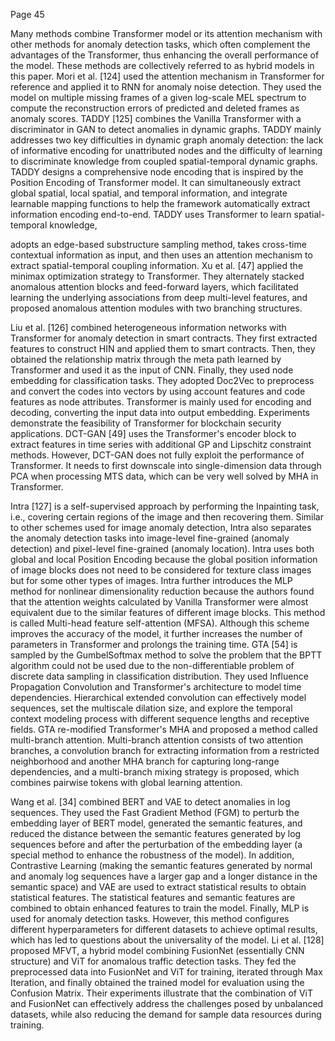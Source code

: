 Page 45

Many methods combine Transformer model or its attention mechanism with other methods for anomaly detection tasks, which often complement the advantages of the Transformer, thus enhancing the overall performance of the model. These methods are collectively referred to as hybrid models in this paper. Mori et al. [124] used the attention mechanism in Transformer for reference and applied it to RNN for anomaly noise detection. They used the model on multiple missing frames of a given log-scale MEL spectrum to compute the reconstruction errors of predicted and deleted frames as anomaly scores. TADDY [125] combines the Vanilla Transformer with a discriminator in GAN to detect anomalies in dynamic graphs. TADDY mainly addresses two key difficulties in dynamic graph anomaly detection: the lack of informative encoding for unattributed nodes and the difficulty of learning to discriminate knowledge from coupled spatial-temporal dynamic graphs. TADDY designs a comprehensive node encoding that is inspired by the Position Encoding of Transformer model. It can simultaneously extract global spatial, local spatial, and temporal information, and integrate learnable mapping functions to help the framework automatically extract information encoding end-to-end. TADDY uses Transformer to learn spatial-temporal knowledge,

adopts an edge-based substructure sampling method, takes cross-time contextual information as input, and then uses an attention mechanism to extract spatial-temporal coupling information. Xu et al. [47] applied the minimax optimization strategy to Transformer. They alternately stacked anomalous attention blocks and feed-forward layers, which facilitated learning the underlying associations from deep multi-level features, and proposed anomalous attention modules with two branching structures.

Liu et al. [126] combined heterogeneous information networks with Transformer for anomaly detection in smart contracts. They first extracted features to construct HIN and applied them to smart contracts. Then, they obtained the relationship matrix through the meta path learned by Transformer and used it as the input of CNN. Finally, they used node embedding for classification tasks. They adopted Doc2Vec to preprocess and convert the codes into vectors by using account features and code features as node attributes. Transformer is mainly used for encoding and decoding, converting the input data into output embedding. Experiments demonstrate the feasibility of Transformer for blockchain security applications. DCT-GAN [49] uses the Transformer's encoder block to extract features in time series with additional GP and Lipschitz constraint methods. However, DCT-GAN does not fully exploit the performance of Transformer. It needs to first downscale into single-dimension data through PCA when processing MTS data, which can be very well solved by MHA in Transformer.

Intra [127] is a self-supervised approach by performing the Inpainting task, i.e., covering certain regions of the image and then recovering them. Similar to other schemes used for image anomaly detection, Intra also separates the anomaly detection tasks into image-level fine-grained (anomaly detection) and pixel-level fine-grained (anomaly location). Intra uses both global and local Position Encoding because the global position information of image blocks does not need to be considered for texture class images but for some other types of images. Intra further introduces the MLP method for nonlinear dimensionality reduction because the authors found that the attention weights calculated by Vanilla Transformer were almost equivalent due to the similar features of different image blocks. This method is called Multi-head feature self-attention (MFSA). Although this scheme improves the accuracy of the model, it further increases the number of parameters in Transformer and prolongs the training time. GTA [54] is sampled by the GumbelSoftmax method to solve the problem that the BPTT algorithm could not be used due to the non-differentiable problem of discrete data sampling in classification distribution. They used Influence Propagation Convolution and Transformer's architecture to model time dependencies. Hierarchical extended convolution can effectively model sequences, set the multiscale dilation size, and explore the temporal context modeling process with different sequence lengths and receptive fields. GTA re-modified Transformer's MHA and proposed a method called multi-branch attention. Multi-branch attention consists of two attention branches, a convolution branch for extracting information from a restricted neighborhood and another MHA branch for capturing long-range dependencies, and a multi-branch mixing strategy is proposed, which combines pairwise tokens with global learning attention.

Wang et al. [34] combined BERT and VAE to detect anomalies in log sequences. They used the Fast Gradient Method (FGM) to perturb the embedding layer of BERT model, generated the semantic features, and reduced the distance between the semantic features generated by log sequences before and after the perturbation of the embedding layer (a special method to enhance the robustness of the model). In addition, Contrastive Learning (making the semantic features generated by normal and anomaly log sequences have a larger gap and a longer distance in the semantic space) and VAE are used to extract statistical results to obtain statistical features. The statistical features and semantic features are combined to obtain enhanced features to train the model. Finally, MLP is used for anomaly detection tasks. However, this method configures different hyperparameters for different datasets to achieve optimal results, which has led to questions about the universality of the model. Li et al. [128] proposed MFVT, a hybrid model combining FusionNet (essentially CNN structure) and ViT for anomalous traffic detection tasks. They fed the preprocessed data into FusionNet and ViT for training, iterated through Max Iteration, and finally obtained the trained model for evaluation using the Confusion Matrix. Their experiments illustrate that the combination of ViT and FusionNet can effectively address the challenges posed by unbalanced datasets, while also reducing the demand for sample data resources during training.